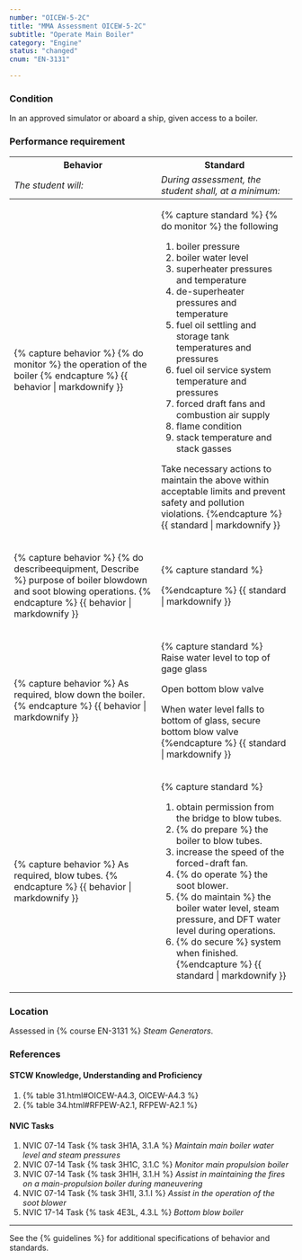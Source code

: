 ```yaml
---
number: "OICEW-5-2C"
title: "MMA Assessment OICEW-5-2C"
subtitle: "Operate Main Boiler"
category: "Engine"
status: "changed"
cnum: "EN-3131"

---
```

### Condition

In an approved simulator or aboard a ship, given access to a  boiler.

### Performance requirement 

<table width='100%' class='Guidelines'>
 <thead>
 <tr>
     <th class='thirty'>Behavior</th>
     <th class='seventy'>Standard</th>
 </tr>
 <tr>
     <td><em>The student will:</em></td>
     <td><em>During assessment, the student shall, at a minimum:</em></td>
 </tr>
 </thead>
 <tbody>
 

<tr><td>

{% capture behavior %}
{% do monitor %} the operation of the boiler
{% endcapture %}
{{ behavior | markdownify }}

</td><td>

{% capture standard %}
{% do monitor %} the following

1. boiler pressure
1. boiler water level
1. superheater  pressures and temperature
1. de-superheater pressures and temperature
1. fuel oil settling and storage tank temperatures and pressures
1. fuel oil service system temperature and pressures
1. forced draft fans and combustion air supply
1. flame condition
1. stack temperature and stack gasses


Take necessary actions to maintain the above within acceptable limits and prevent safety and pollution violations.
{%endcapture %}
{{ standard | markdownify }}

</td></tr>



<tr><td>

{% capture behavior %}
{% do describeequipment, Describe %} purpose of boiler blowdown and soot blowing operations.
{% endcapture %}
{{ behavior | markdownify }}

</td><td>

{% capture standard %}

{%endcapture %}
{{ standard | markdownify }}

</td></tr>



<tr><td>

{% capture behavior %}
As required, blow down the boiler.
{% endcapture %}
{{ behavior | markdownify }}

</td><td>

{% capture standard %}
Raise water level to top of gage glass

Open bottom blow valve

When water level falls to bottom of glass, secure bottom blow valve
{%endcapture %}
{{ standard | markdownify }}

</td></tr>



<tr><td>

{% capture behavior %}
As required, blow tubes.
{% endcapture %}
{{ behavior | markdownify }}

</td><td>

{% capture standard %}
1.  obtain permission from the bridge to blow tubes.
1.  {% do prepare %} the boiler to blow tubes.
1.  increase the speed of the forced-draft fan.
1.  {% do operate %} the soot blower.  
1.  {% do maintain %} the boiler water level, steam pressure, and DFT water level during operations.
1.  {% do secure %} system when finished.
{%endcapture %}
{{ standard | markdownify }}

</td></tr>



 </tbody>
 </table>

### Location

Assessed in  {% course  EN-3131 %}  *Steam Generators*.

### References

#### STCW Knowledge, Understanding and Proficiency


1. {% table 31.html#OICEW-A4.3, OICEW-A4.3 %}
1. {% table 34.html#RFPEW-A2.1, RFPEW-A2.1 %}


#### NVIC Tasks





1. NVIC 07-14 Task {% task 3H1A, 3.1.A %} *Maintain main boiler water level and steam pressures*
1. NVIC 07-14 Task {% task 3H1C, 3.1.C %} *Monitor main propulsion boiler*
1. NVIC 07-14 Task {% task 3H1H, 3.1.H %} *Assist in maintaining the fires on a main-propulsion boiler during maneuvering*
1. NVIC 07-14 Task {% task 3H1I, 3.1.I %} *Assist in the operation of the soot blower*
1. NVIC 17-14 Task {% task 4E3L, 4.3.L %} *Bottom blow boiler*



***



See the {% guidelines %} for additional specifications of behavior and standards.